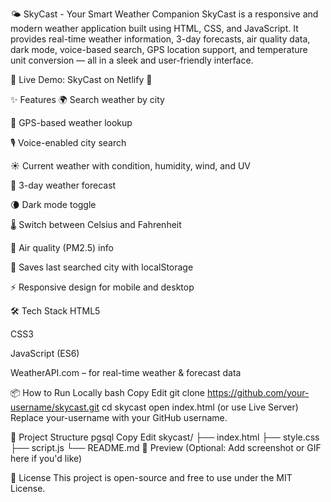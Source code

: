 🌤️ SkyCast - Your Smart Weather Companion
SkyCast is a responsive and modern weather application built using HTML, CSS, and JavaScript. It provides real-time weather information, 3-day forecasts, air quality data, dark mode, voice-based search, GPS location support, and temperature unit conversion — all in a sleek and user-friendly interface.

🔗 Live Demo: SkyCast on Netlify 🚀

✨ Features
🌍 Search weather by city

📍 GPS-based weather lookup

🎙️ Voice-enabled city search

☀️ Current weather with condition, humidity, wind, and UV

📅 3-day weather forecast

🌘 Dark mode toggle

🌡️ Switch between Celsius and Fahrenheit

💨 Air quality (PM2.5) info

💾 Saves last searched city with localStorage

⚡ Responsive design for mobile and desktop

🛠️ Tech Stack
HTML5

CSS3

JavaScript (ES6)

WeatherAPI.com – for real-time weather & forecast data

📦 How to Run Locally
bash
Copy
Edit
git clone https://github.com/your-username/skycast.git
cd skycast
open index.html (or use Live Server)
Replace your-username with your GitHub username.

📁 Project Structure
pgsql
Copy
Edit
skycast/
├── index.html
├── style.css
├── script.js
└── README.md
📸 Preview
(Optional: Add screenshot or GIF here if you'd like)

📜 License
This project is open-source and free to use under the MIT License.
